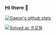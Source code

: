 ### Hi there 👋

  [![Gaeon's github stats](https://github-readme-stats.vercel.app/api?username=Gaeon)](https://github.com/anuraghazra/github-readme-stats)

  [![Solved.ac 프로필](http://mazassumnida.wtf/api/v2/generate_badge?boj=gaeon0413)](https://solved.ac/gaeon0413)


<!--
**Gaeon/Gaeon** is a ✨ _special_ ✨ repository because its `README.md` (this file) appears on your GitHub profile.

Here are some ideas to get you started:

- 🔭 I’m currently working on ...
- 🌱 I’m currently learning ...
- 👯 I’m looking to collaborate on ...
- 🤔 I’m looking for help with ...
- 💬 Ask me about ...
- 📫 How to reach me: ...
- 😄 Pronouns: ...
- ⚡ Fun fact: ...
-->
